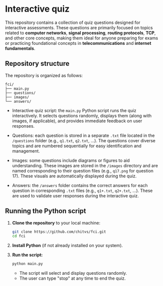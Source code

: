 # Interactive quiz

This repository contains a collection of quiz questions designed for interactive assessments. These questions are primarily focused on topics related to **computer networks**, **signal processing**, **routing protocols**, **TCP**, and other core concepts, making them ideal for anyone preparing for exams or practicing foundational concepts in **telecommunications** and **internet fundamentals**.

## Repository structure

The repository is organized as follows:

```
fci/
├── main.py             
├── questions/        
├── images/           
└── answers/           
```

- Interactive quiz script: the `main.py` Python script runs the quiz interactively. It selects questions randomly, displays them (along with images, if applicable), and provides immediate feedback on user responses.
  
- Questions: each question is stored in a separate `.txt` file located in the `/questions` folder (e.g., `q1.txt`, `q2.txt`, ...). The questions cover diverse topics and are numbered sequentially for easy identification and management.

- Images: some questions include diagrams or figures to aid understanding. These images are stored in the `/images` directory and are named corresponding to their question files (e.g., `q17.png` for question 17). These visuals are automatically displayed during the quiz.

- Answers: the `/answers` folder contains the correct answers for each question in corresponding `.txt` files (e.g., `q1+.txt`, `q2+.txt`, ...). These are used to validate user responses during the interactive quiz.

## Running the Python script

1. **Clone the repository** to your local machine:
   ```bash
   git clone https://github.com/chitvs/fci.git
   cd fci
   ```

2. **Install Python** (if not already installed on your system).

3. **Run the script:**
   ```bash
   python main.py
   ```
   - The script will select and display questions randomly.
   - The user can type "stop" at any time to end the quiz.
